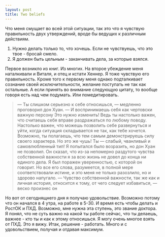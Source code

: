 ```yaml
--- 
layout: post
title: Two beliefs
---
```

Что меня смущает во всей этой ситуации, так это что я чувствую правильность двух утверждений, вроде бы ведущих к различным действиям.
<ol>
	<li>Нужно делать только то, что хочешь. Если не чувствуешь, что это твое - бросай смело.</li>
	<li>Я должен быть цельным - заканчивать дела, за которые взялся.</li>
</ol>
Первое возникло из книг. Из многих. На второе убеждение меня наталкивали и Виталя, и отец и кстати Хеннер. Я тоже чувствую его правильность. Кроме того к первому меня однако подталкивает сознание своей исключительности, желание поступать не так как остальные. А если принять во внимание следующую цитату, то вообще говоря есть над чем подумать. Или помедитировать.
<blockquote> — Ты слишком серьезно к себе относишься, — медленно проговорил дон Хуан.
— И воспринимаешь себя как чертовски важную персону
Это нужно изменить! Ведь ты настолько важен, что считаешь себя вправе
раздражаться по любому поводу. Настолько важен, что можешь позволить
себе развернуться и уйти, когда ситуация складывается не так, как тебе хочется.
Возможно, ты полагаешь, что тем самым демонстрируешь силу своего характера.
Но это же чушь! Ты — слабый, чванливый и самовлюбленный тип!
Я попытался было возразить, но дон Хуан не позволил. Он сказал,
что из-за непомерно раздутого чувства собственной важности я за
всю жизнь не довел до конца ни единого дела.
Я был поражен уверенностью, с которой он говорит. Но все его слова, разумеется,
в полной мере соответствовали истине, и это меня не только
разозлило, но и здорово напугало.
— Чувство собственной важности, так же как и личная история, относится
к тому, от чего следует избавиться, — веско произнес он</blockquote>
Но вот от сегоднящнего дня я получаю удовольствие. Возможно потому что он начался в 4 утра, на работе в 5-30. И время  есть чтобы делать и РостОК и ПХД. Возможно, мне нужна эта ступень, это звание доктора. Я понял, что не суть важно на какой ты работе сейчас, что ты делаешь, важнее - кто ты и как к этому относишься. Я могу очень многое взять от  ПХД. Это я вижу. Итак, решение - работать. Много и с удовольствием, получая и отдавая максимум.
